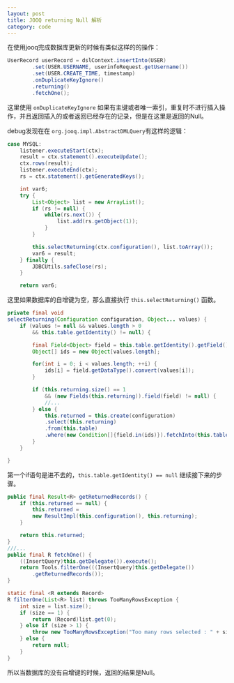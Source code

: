 ```yaml
---
layout: post
title: JOOQ returning Null 解析
category: code
---
```


在使用jooq完成数据库更新的时候有类似这样的的操作：

```java
UserRecord userRecord = dslContext.insertInto(USER)
        .set(USER.USERNAME, userinfoRequest.getUsername())
        .set(USER.CREATE_TIME, timestamp)
        .onDuplicateKeyIgnore()
        .returning()
        .fetchOne();
```
这里使用 <code>onDuplicateKeyIgnore</code> 如果有主键或者唯一索引，重复时不进行插入操作，并且返回插入的或者返回已经存在的记录，但是在这里是返回的Null。

debug发现在在 <code>org.jooq.impl.AbstractDMLQuery</code>有这样的逻辑：
```java
case MYSQL:
    listener.executeStart(ctx);
    result = ctx.statement().executeUpdate();
    ctx.rows(result);
    listener.executeEnd(ctx);
    rs = ctx.statement().getGeneratedKeys();

    int var6;
    try {
        List<Object> list = new ArrayList();
        if (rs != null) {
            while(rs.next()) {
                list.add(rs.getObject(1));
            }
        }

        this.selectReturning(ctx.configuration(), list.toArray());
        var6 = result;
    } finally {
        JDBCUtils.safeClose(rs);
    }

    return var6;
```
这里如果数据库的自增键为空，那么直接执行 <code>this.selectReturning()</code> 函数。

```java
private final void 
selectReturning(Configuration configuration, Object... values) {
    if (values != null && values.length > 0 
    	&& this.table.getIdentity() != null) {

        final Field<Object> field = this.table.getIdentity().getField();
        Object[] ids = new Object[values.length];

        for(int i = 0; i < values.length; ++i) {
            ids[i] = field.getDataType().convert(values[i]);
        }

        if (this.returning.size() == 1 
        	&& (new Fields(this.returning)).field(field) != null) {
            //...
        } else {
            this.returned = this.create(configuration)
            .select(this.returning)
            .from(this.table)
            .where(new Condition[]{field.in(ids)}).fetchInto(this.table);
        }
    }

}
```
第一个if语句是进不去的，<code>this.table.getIdentity() == null</code> 继续接下来的步骤。
```java
public final Result<R> getReturnedRecords() {
    if (this.returned == null) {
        this.returned = 
        new ResultImpl(this.configuration(), this.returning);
    }

    return this.returned;
}
///...
public final R fetchOne() {
    ((InsertQuery)this.getDelegate()).execute();
    return Tools.filterOne(((InsertQuery)this.getDelegate())
    	.getReturnedRecords());
}

static final <R extends Record> 
R filterOne(List<R> list) throws TooManyRowsException {
    int size = list.size();
    if (size == 1) {
        return (Record)list.get(0);
    } else if (size > 1) {
        throw new TooManyRowsException("Too many rows selected : " + size);
    } else {
        return null;
    }
}
```


所以当数据库的没有自增键的时候，返回的结果是Null。
